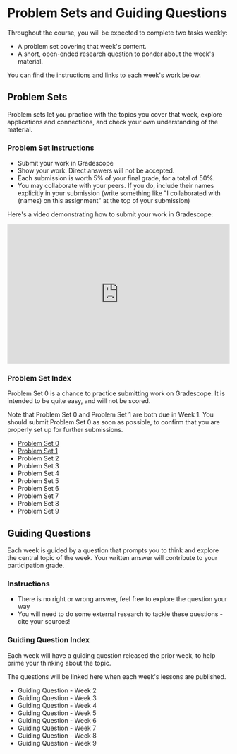 # Problem Sets and Guiding Questions

Throughout the course, you will be expected to complete two tasks weekly:
- A problem set covering that week's content.
- A short, open-ended research question to ponder about the week's material.

You can find the instructions and links to each week's work below.

## Problem Sets

Problem sets let you practice with the topics you cover that week, explore applications and connections, and check your own understanding of the material.

### Problem Set Instructions

- Submit your work in Gradescope
- Show your work. Direct answers will not be accepted.
- Each submission is worth 5% of your final grade, for a total of 50%.
- You may collaborate with your peers. If you do, include their names explicitly 
  in your submission (write something like "I collaborated with (names) on this 
  assignment" at the top of your submission)

Here's a video demonstrating how to submit your work in Gradescope:

<div style="position: relative; padding-bottom: 62.5%; height: 0;"><iframe src="https://www.loom.com/embed/eb46a02bf3fc444e83d3a0ef74095199" frameborder="0" webkitallowfullscreen mozallowfullscreen allowfullscreen style="position: absolute; top: 0; left: 0; width: 100%; height: 100%;"></iframe></div>

### Problem Set Index

Problem Set 0 is a chance to practice submitting work on Gradescope. It is intended
to be quite easy, and will not be scored.

Note that Problem Set 0 and Problem Set 1 are both due in Week 1. You should
submit Problem Set 0 as soon as possible, to confirm that you are properly set
up for further submissions.

- [Problem Set 0](homework/problem-sets/week0.md)
- [Problem Set 1](homework/problem-sets/week1.md)
- Problem Set 2
- Problem Set 3
- Problem Set 4
- Problem Set 5
- Problem Set 6
- Problem Set 7
- Problem Set 8
- Problem Set 9

<!--
- [Problem Set 2](homework/problem-sets/week2.md)
- [Problem Set 3](homework/problem-sets/week3.md)
- [Problem Set 4](homework/problem-sets/week4.md)
- [Problem Set 5](homework/problem-sets/week5.md)
- [Problem Set 6](homework/problem-sets/week6.md)
- [Problem Set 7](homework/problem-sets/week7.md)
- [Problem Set 8](homework/problem-sets/week8.md)
- [Problem Set 9](homework/problem-sets/week9.md)
-->

## Guiding Questions

Each week is guided by a question that prompts you to think and explore the central topic of the week. Your written answer will contribute to your participation grade.

### Instructions

- There is no right or wrong answer, feel free to explore the question your way
- You will need to do some external research to tackle these questions - cite your sources!

### Guiding Question Index

Each week will have a guiding question released the prior week, to help prime your thinking about the topic.

The questions will be linked here when each week's lessons are published.

- Guiding Question - Week 2
- Guiding Question - Week 3
- Guiding Question - Week 4
- Guiding Question - Week 5
- Guiding Question - Week 6
- Guiding Question - Week 7
- Guiding Question - Week 8
- Guiding Question - Week 9

<!--
- [Guiding Question - Week 2](homework/the-question/week2.md)
- [Guiding Question - Week 3](homework/the-question/week3.md)
- [Guiding Question - Week 4](homework/the-question/week4.md)
- [Guiding Question - Week 5](homework/the-question/week5.md)
- [Guiding Question - Week 6](homework/the-question/week6.md)
- [Guiding Question - Week 7](homework/the-question/week7.md)
- [Guiding Question - Week 8](homework/the-question/week8.md)
- [Guiding Question - Week 9](homework/the-question/week9.md)
-->
